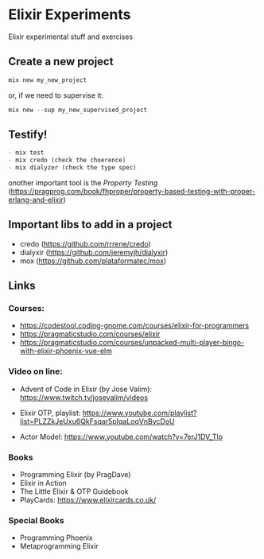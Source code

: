 # Elixir Experiments
Elixir experimental stuff and exercises

## Create a new project

```elixir
mix new my_new_project
```

or, if we need to supervise it:

```elixir
mix new --sup my_new_supervised_project
```

## Testify!

```elixir
- mix test
- mix credo (check the choerence)
- mix dialyzer (check the type spec)
```
onother important tool is the *Property Testing* (https://pragprog.com/book/fhproper/property-based-testing-with-proper-erlang-and-elixir)

## Important libs to add in a project

- credo (https://github.com/rrrene/credo)
- dialyxir (https://github.com/jeremyjh/dialyxir)
- mox (https://github.com/plataformatec/mox)

## Links

### Courses:

- https://codestool.coding-gnome.com/courses/elixir-for-programmers
- https://pragmaticstudio.com/courses/elixir
- https://pragmaticstudio.com/courses/unpacked-multi-player-bingo-with-elixir-phoenix-vue-elm

### Video on line:

- Advent of Code in Elixir (by Jose Valim):
https://www.twitch.tv/josevalim/videos

- Elixir OTP, playlist:
https://www.youtube.com/playlist?list=PLZZkJeUxu6QkFsqar5pIqaLoqVnBycDoU

- Actor Model:
https://www.youtube.com/watch?v=7erJ1DV_Tlo

### Books

- Programming Elixir (by PragDave)
- Elixir in Action
- The Little Elixir & OTP Guidebook
- PlayCards: https://www.elixircards.co.uk/

### Special Books

- Programming Phoenix
- Metaprogramming Elixir
